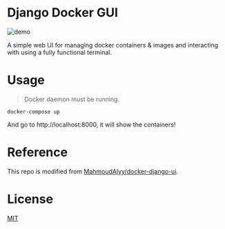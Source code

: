 # Django Docker GUI

![demo](https://github.com/NatLee/django-docker-gui/assets/10178964/aba1f7d7-f5a3-431c-97c6-0d55d13205da)

A simple web UI for managing docker containers & images and interacting with using a fully functional terminal.

# Usage

> Docker daemon must be running.

```
docker-compose up
```

And go to http://localhost:8000, it will show the containers!

# Reference

This repo is modified from [MahmoudAlyy/docker-django-ui](https://github.com/MahmoudAlyy/docker-django-ui).

# License

[MIT](./LICENSE)

